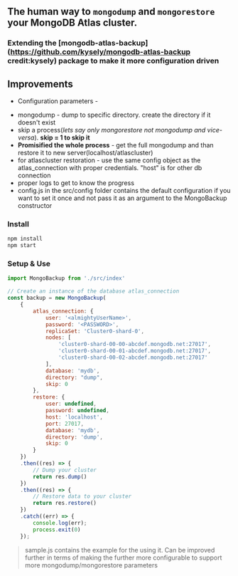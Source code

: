 ## The human way to `mongodump` and `mongorestore` your MongoDB Atlas cluster. 
### Extending the [mongodb-atlas-backup](https://github.com/kysely/mongodb-atlas-backup credit:kysely) package to make it more configuration driven

## Improvements
* Configuration parameters -
+ mongodump - dump to specific directory. create the directory if it doesn't exist
+ skip a process(*lets say only mongorestore not mongodump and vice-versa*). __skip = 1 to skip it__
+ __Promisified the whole process__ - get the full mongodump and than restore it to new server(localhost/atlascluster)
+ for atlascluster restoration - use the same config object as the atlas_connection with proper credentials. "host" is for other db connection
+ proper logs to get to know the progress
+ config.js in the src/config folder contains the default configuration if you want to set it once and not pass it as an argument to the MongoBackup constructor

### Install
```js
npm install
npm start
```

### Setup & Use
```javascript
import MongoBackup from './src/index'

// Create an instance of the database atlas_connection
const backup = new MongoBackup(
    {
        atlas_connection: {
            user: '<almightyUserName>',
            password: '<PASSWORD>',
            replicaSet: 'Cluster0-shard-0',
            nodes: [
                'cluster0-shard-00-00-abcdef.mongodb.net:27017',
                'cluster0-shard-00-01-abcdef.mongodb.net:27017',
                'cluster0-shard-00-02-abcdef.mongodb.net:27017'
            ],
            database: 'mydb',
            directory: "dump",
            skip: 0
        },
        restore: {
            user: undefined,
            password: undefined,
            host: 'localhost',
            port: 27017,
            database: 'mydb',
            directory: 'dump',
            skip: 0
        }
    })
    .then((res) => {
        // Dump your cluster
        return res.dump()
    })
    .then((res) => {
        // Restore data to your cluster
        return res.restore()
    })
    .catch((err) => {
        console.log(err);
        process.exit(0)
    });
```

> sample.js contains the example for the using it. Can be improved further in terms of making the further more configurable to support more mongodump/mongorestore parameters
